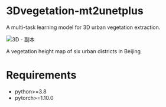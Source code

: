 # 3Dvegetation-mt2unetplus
A multi-task learning model for 3D urban vegetation extraction.

![3D - 副本](https://github.com/Jiahao-WW/3Dvegetation-mt2unetplus/assets/55845373/ee79aa10-2765-4d99-af6f-0f64ae1f852d)



A vegetation height map of six urban districts in Beijing

# Requirements
* python>=3.8
* pytorch>=1.10.0
